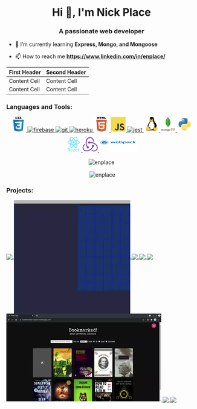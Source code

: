 <h1 align="center">Hi 👋, I'm Nick Place</h1>
<h3 align="center">A passionate web developer</h3>

- 🌱 I’m currently learning **Express, Mongo, and Mongoose**

- 📫 How to reach me **https://www.linkedin.com/in/enplace/**

First Header  | Second Header
------------- | -------------
Content Cell  | Content Cell
Content Cell  | Content Cell

<h3 align="left">Languages and Tools:</h3>
<p align="center"> <a href="https://www.w3schools.com/css/" target="_blank"> <img src="https://raw.githubusercontent.com/devicons/devicon/master/icons/css3/css3-original-wordmark.svg" alt="css3" width="40" height="40"/> </a> <a href="https://firebase.google.com/" target="_blank"> <img src="https://www.vectorlogo.zone/logos/firebase/firebase-icon.svg" alt="firebase" width="40" height="40"/> </a> <a href="https://git-scm.com/" target="_blank"> <img src="https://www.vectorlogo.zone/logos/git-scm/git-scm-icon.svg" alt="git" width="40" height="40"/> </a> <a href="https://heroku.com" target="_blank"> <img src="https://www.vectorlogo.zone/logos/heroku/heroku-icon.svg" alt="heroku" width="40" height="40"/> </a> <a href="https://www.w3.org/html/" target="_blank"> <img src="https://raw.githubusercontent.com/devicons/devicon/master/icons/html5/html5-original-wordmark.svg" alt="html5" width="40" height="40"/> </a> <a href="https://developer.mozilla.org/en-US/docs/Web/JavaScript" target="_blank"> <img src="https://raw.githubusercontent.com/devicons/devicon/master/icons/javascript/javascript-original.svg" alt="javascript" width="40" height="40"/> </a> <a href="https://jestjs.io" target="_blank"> <img src="https://www.vectorlogo.zone/logos/jestjsio/jestjsio-icon.svg" alt="jest" width="40" height="40"/> </a> <a href="https://www.linux.org/" target="_blank"> <img src="https://raw.githubusercontent.com/devicons/devicon/master/icons/linux/linux-original.svg" alt="linux" width="40" height="40"/> </a> <a href="https://www.mongodb.com/" target="_blank"> <img src="https://raw.githubusercontent.com/devicons/devicon/master/icons/mongodb/mongodb-original-wordmark.svg" alt="mongodb" width="40" height="40"/> </a> <a href="https://www.python.org" target="_blank"> <img src="https://raw.githubusercontent.com/devicons/devicon/master/icons/python/python-original.svg" alt="python" width="40" height="40"/> </a> <a href="https://reactjs.org/" target="_blank"> <img src="https://raw.githubusercontent.com/devicons/devicon/master/icons/react/react-original-wordmark.svg" alt="react" width="40" height="40"/> </a> <a href="https://redux.js.org" target="_blank"> <img src="https://raw.githubusercontent.com/devicons/devicon/master/icons/redux/redux-original.svg" alt="redux" width="40" height="40"/> </a> <a href="https://webpack.js.org" target="_blank"> <img src="https://raw.githubusercontent.com/devicons/devicon/d00d0969292a6569d45b06d3f350f463a0107b0d/icons/webpack/webpack-original-wordmark.svg" alt="webpack" width="100" height="50"/> </a> </p>


<p align="center"><img align="center" src="https://github-readme-streak-stats.herokuapp.com/?user=enplace&theme=dark" alt="enplace" /></p>

<p align="center">&nbsp;<img align="center" src="https://github-readme-stats.vercel.app/api?username=enplace&show_icons=true&locale=en&theme=tokyonight" alt="enplace" /></p>
<!-- Resources 
<p align="center">&nbsp;<img align="center" src="https://github-readme-stats.vercel.app/api?username=enplace&show_icons=true&locale=en&theme=onedark" alt="enplace" /></p>-->


<h3 align="left">Projects:</h3> 



<a href="https://github.com/enPlace/react-Battleship"> 
  <img align="center" src="https://github-readme-stats.vercel.app/api/pin/?username=enplace&repo=react-battleship&title_color=ffffff&text_color=c9cacc&icon_color=2bbc8a&bg_color=1d1f21" />
</a>
<a href="https://github.com/enPlace/react-Battleship">  <img align = "center" justify = "center" src = "./ezgif.com-gif-maker.webp"/> </a> 



<a href="https://github.com/enPlace/top-weather-app">
  <img align="center" src="https://github-readme-stats.vercel.app/api/pin/?username=enplace&repo=top-weather-app&title_color=ffffff&text_color=c9cacc&icon_color=2bbc8a&bg_color=1d1f21" />
</a>


<a href="https://github.com/enPlace/react-redux-ComputerShop">
  <img align="center" src="https://github-readme-stats.vercel.app/api/pin/?username=enplace&repo=react-redux-ComputerShop&title_color=ffffff&text_color=c9cacc&icon_color=2bbc8a&bg_color=1d1f21" />
</a> 



<a href="https://github.com/enPlace/bookmarked-react-firebase">
  <img align="center" src="https://github-readme-stats.vercel.app/api/pin/?username=enplace&repo=bookmarked-react-firebase&title_color=ffffff&text_color=c9cacc&icon_color=2bbc8a&bg_color=1d1f21" />  <a href="https://bookmarked-enplace.herokuapp.com/">  <img alighn = "center" justify = "center" src = "./bookmarked.webp "/> </a>
</a> 






 <a href="https://github.com/enPlace/react-inline-editable-cv">
  <img align="center" src="https://github-readme-stats.vercel.app/api/pin/?username=enplace&repo=react-inline-editable-cv&title_color=ffffff&text_color=c9cacc&icon_color=2bbc8a&bg_color=1d1f21" />
</a> <a href="https://github.com/enPlace/top-tictactoe">
  <img align="center" src="https://github-readme-stats.vercel.app/api/pin/?username=enplace&repo=top-tictactoe&title_color=ffffff&text_color=c9cacc&icon_color=2bbc8a&bg_color=1d1f21" />
</a> 
